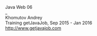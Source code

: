   Java Web 06    
  _    
  Khomutov Andrey   
  Training getJavaJob, Sep 2015 - Jan 2016     
  http://www.getjavajob.com  
